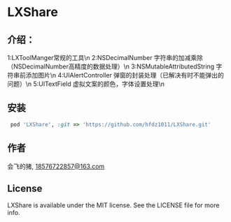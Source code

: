 # LXShare


## 介绍：

1:LXToolManger常规的工具\n
2:NSDecimalNumber 字符串的加减乘除（NSDecimalNumber高精度的数据处理）\n
3:NSMutableAttributedString 字符串前添加图片\n
4:UIAlertController 弹窗的封装处理（已解决有时不能弹出的问题）\n
5:UITextField 虚拟文案的颜色，字体设置处理\n


## 安装



```ruby
 pod 'LXShare', :git => 'https://github.com/hfdz1011/LXShare.git'
```

## 作者

会飞的猪, 18576722857@163.com

## License

LXShare is available under the MIT license. See the LICENSE file for more info.
